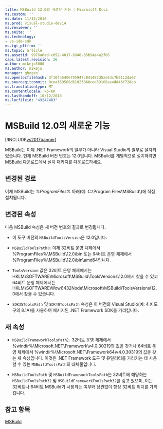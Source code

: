 ```yaml
---
title: MSBuild 12.0의 새로운 기능 | Microsoft Docs
ms.custom: ''
ms.date: 11/15/2016
ms.prod: visual-studio-dev14
ms.reviewer: ''
ms.suite: ''
ms.technology:
- vs-ide-sdk
ms.tgt_pltfrm: ''
ms.topic: article
ms.assetid: 9976a6ad-c052-4017-b848-35b5ae4a2f66
caps.latest.revision: 26
author: mikejo5000
ms.author: mikejo
manager: ghogen
ms.openlocfilehash: 3f10fa5496795947c041482d5ae5dc7b6112da67
ms.sourcegitcommit: 9ceaf69568d61023868ced59108ae4dd46f720ab
ms.translationtype: MT
ms.contentlocale: ko-KR
ms.lasthandoff: 10/12/2018
ms.locfileid: "49247403"
---
```

# <a name="what39s-new-in-msbuild-120"></a>MSBuild 12.0의 새로운 기능
[!INCLUDE[vs2017banner](../includes/vs2017banner.md)]

MSBuild는 이제 .NET Framework의 일부가 아니라 Visual Studio의 일부로 설치되었습니다. 현재 MSBuild 버전 번호는 12.0입니다. MSBuild를 개별적으로 설치하려면 [MSBuild 다운로드](http://go.microsoft.com/fwlink/?LinkId=309745)에서 설치 패키지를 다운로드하세요.  
  
## <a name="changed-path"></a>변경된 경로  
 이제 MSBuild는 *%ProgramFiles%* 아래(예: C:\Program Files\MSBuild\\)에 직접 설치됩니다.  
  
## <a name="changed-properties"></a>변경된 속성  
 다음 MSBuild 속성은 새 버전 번호의 결과로 변경됩니다.  
  
-   이 도구 버전의 `MSBuildToolsVersion`은 12.0입니다.  
  
-   `MSBuildToolsPath`는 이제 32비트 운영 체제에서 %ProgramFiles%\MSBuild\12.0\bin 또는 64비트 운영 체제에서 %ProgramFiles%\MSBuild\12.0\bin\amd64입니다.  
  
-   `ToolsVersion` 값은 32비트 운영 체제에서는 HKLM\SOFTWARE\Microsoft\MSBuild\ToolsVersions\12.0에서 찾을 수 있고 64비트 운영 체제에서는 HKLM\SOFTWARE\Wow6432Node\Microsoft\MSBuild\ToolsVersions\12.0에서 찾을 수 있습니다.  
  
-   `SDK35ToolsPath` 및 `SDK40ToolsPath` 속성은 이 버전의 Visual Studio(예: 4.X 도구의 8.1A)를 사용하여 패키지된 .NET Framework SDK를 가리킵니다.  
  
## <a name="new-properties"></a>새 속성  
  
-   `MSBuildFrameworkToolsPath`는 32비트 운영 체제에서 %windir%\Microsoft.NET\Framework\v4.0.30319의 값을 갖거나 64비트 운영 체제에서 %windir%\Microsoft.NET\Framework64\v4.0.30319의 값을 갖는 새 속성입니다. 이것은 .NET Framework 도구 및 유틸리티를 가리키는 데 사용할 수 있는 `MSBuildToolsPath`의 대체물입니다.  
  
-   `MSBuildToolsPath` 및 `MSBuildFrameworkToolsPath`는 32비트에 해당하는 `MSBuildToolsPath32` 및 `MSBuildFrameworkToolsPath32`를 갖고 있으며, 이는 32비트나 64비트 MSBuild가 사용되는 여부와 상관없이 항상 32비트 위치를 가리킵니다.

## <a name="see-also"></a>참고 항목
[MSBuild](msbuild.md)


